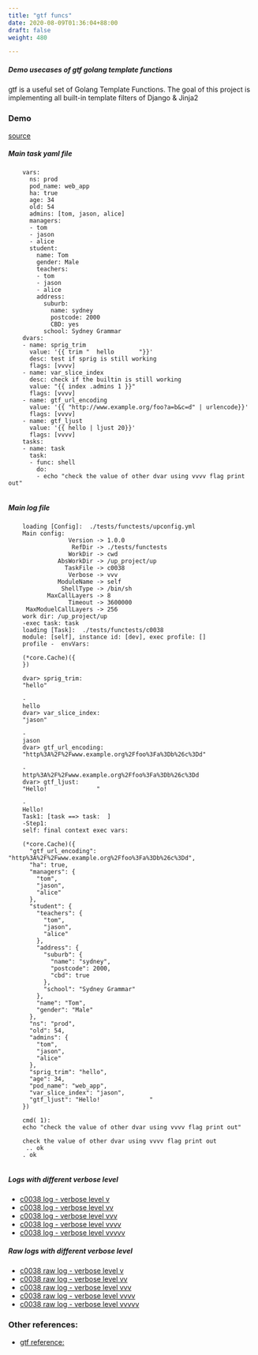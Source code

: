 ```yaml
---
title: "gtf funcs"
date: 2020-08-09T01:36:04+88:00
draft: false
weight: 480

---
```


##### Demo usecases of gtf golang template functions

gtf is a useful set of Golang Template Functions. The goal of this project is implementing all built-in template filters of Django & Jinja2


### Demo








[source](https://github.com/upcmd/up/blob/master/tests/functests/c0038.yml)

##### Main task yaml file
```
    vars:
      ns: prod
      pod_name: web_app
      ha: true
      age: 34
      old: 54
      admins: [tom, jason, alice]
      managers:
      - tom
      - jason
      - alice
      student:
        name: Tom
        gender: Male
        teachers:
        - tom
        - jason
        - alice
        address:
          suburb:
            name: sydney
            postcode: 2000
            CBD: yes
          school: Sydney Grammar
    dvars:
    - name: sprig_trim
      value: '{{ trim "  hello       "}}'
      desc: test if sprig is still working
      flags: [vvvv]
    - name: var_slice_index
      desc: check if the builtin is still working
      value: "{{ index .admins 1 }}"
      flags: [vvvv]
    - name: gtf_url_encoding
      value: '{{ "http://www.example.org/foo?a=b&c=d" | urlencode}}'
      flags: [vvvv]
    - name: gtf_ljust
      value: '{{ hello | ljust 20}}'
      flags: [vvvv]
    tasks:
    - name: task
      task:
      - func: shell
        do:
        - echo "check the value of other dvar using vvvv flag print out"
    
```
##### Main log file
```
    loading [Config]:  ./tests/functests/upconfig.yml
    Main config:
                 Version -> 1.0.0
                  RefDir -> ./tests/functests
                 WorkDir -> cwd
              AbsWorkDir -> /up_project/up
                TaskFile -> c0038
                 Verbose -> vvv
              ModuleName -> self
               ShellType -> /bin/sh
           MaxCallLayers -> 8
                 Timeout -> 3600000
     MaxModuelCallLayers -> 256
    work dir: /up_project/up
    -exec task: task
    loading [Task]:  ./tests/functests/c0038
    module: [self], instance id: [dev], exec profile: []
    profile -  envVars:
    
    (*core.Cache)({
    })
    
    dvar> sprig_trim:
    "hello"
    
    -
    hello
    dvar> var_slice_index:
    "jason"
    
    -
    jason
    dvar> gtf_url_encoding:
    "http%3A%2F%2Fwww.example.org%2Ffoo%3Fa%3Db%26c%3Dd"
    
    -
    http%3A%2F%2Fwww.example.org%2Ffoo%3Fa%3Db%26c%3Dd
    dvar> gtf_ljust:
    "Hello!              "
    
    -
    Hello!              
    Task1: [task ==> task:  ]
    -Step1:
    self: final context exec vars:
    
    (*core.Cache)({
      "gtf_url_encoding": "http%3A%2F%2Fwww.example.org%2Ffoo%3Fa%3Db%26c%3Dd",
      "ha": true,
      "managers": {
        "tom",
        "jason",
        "alice"
      },
      "student": {
        "teachers": {
          "tom",
          "jason",
          "alice"
        },
        "address": {
          "suburb": {
            "name": "sydney",
            "postcode": 2000,
            "cbd": true
          },
          "school": "Sydney Grammar"
        },
        "name": "Tom",
        "gender": "Male"
      },
      "ns": "prod",
      "old": 54,
      "admins": {
        "tom",
        "jason",
        "alice"
      },
      "sprig_trim": "hello",
      "age": 34,
      "pod_name": "web_app",
      "var_slice_index": "jason",
      "gtf_ljust": "Hello!              "
    })
    
    cmd( 1):
    echo "check the value of other dvar using vvvv flag print out"
    
    check the value of other dvar using vvvv flag print out
     .. ok
    . ok
    
```


##### Logs with different verbose level
* [c0038 log - verbose level v](../../logs/c0038_v)
* [c0038 log - verbose level vv](../../logs/c0038_vv)
* [c0038 log - verbose level vvv](../../logs/c0038_vvvv)
* [c0038 log - verbose level vvvv](../../logs/c0038_vvvv)
* [c0038 log - verbose level vvvvv](../../logs/c0038_vvvvv)

##### Raw logs with different verbose level
* [c0038 raw log - verbose level v](../../reflogs/c0038_v.log)
* [c0038 raw log - verbose level vv](../../reflogs/c0038_vv.log)
* [c0038 raw log - verbose level vvv](../../reflogs/c0038_vvv.log)
* [c0038 raw log - verbose level vvvv](../../reflogs/c0038_vvvv.log)
* [c0038 raw log - verbose level vvvvv](../../reflogs/c0038_vvvvv.log)








### Other references:
* [gtf reference:](https://github.com/leekchan/gtf)
